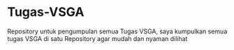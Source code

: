 # Tugas-VSGA
Repository untuk pengumpulan semua Tugas VSGA, saya kumpulkan semua tugas VSGA di satu Repository agar mudah dan nyaman dilihat
